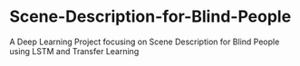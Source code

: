 # Scene-Description-for-Blind-People
A Deep Learning Project focusing on Scene Description for Blind People using LSTM and Transfer Learning
